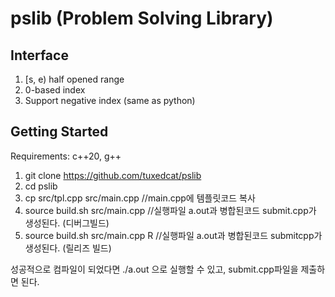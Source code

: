 # pslib (Problem Solving Library)

## Interface
  1. [s, e) half opened range
  2. 0-based index
  3. Support negative index (same as python)

## Getting Started
  Requirements: c++20, g++
  1. git clone https://github.com/tuxedcat/pslib  
  2. cd pslib  
  3. cp src/tpl.cpp src/main.cpp //main.cpp에 템플릿코드 복사  
  4. source build.sh src/main.cpp //실행파일 a.out과 병합된코드 submit.cpp가 생성된다. (디버그빌드)  
  5. source build.sh src/main.cpp R //실행파일 a.out과 병합된코드 submitcpp가 생성된다. (릴리즈 빌드) 

성공적으로 컴파일이 되었다면 ./a.out 으로 실행할 수 있고, submit.cpp파일을 제출하면 된다.
